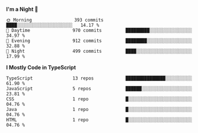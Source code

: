 <!--START_SECTION:waka-->
**I'm a Night 🦉** 

```text
🌞 Morning                393 commits         ████░░░░░░░░░░░░░░░░░░░░░   14.17 % 
🌆 Daytime                970 commits         █████████░░░░░░░░░░░░░░░░   34.97 % 
🌃 Evening                912 commits         ████████░░░░░░░░░░░░░░░░░   32.88 % 
🌙 Night                  499 commits         ████░░░░░░░░░░░░░░░░░░░░░   17.99 % 
```


**I Mostly Code in TypeScript** 

```text
TypeScript               13 repos            ███████████████░░░░░░░░░░   61.90 % 
JavaScript               5 repos             ██████░░░░░░░░░░░░░░░░░░░   23.81 % 
CSS                      1 repo              █░░░░░░░░░░░░░░░░░░░░░░░░   04.76 % 
Java                     1 repo              █░░░░░░░░░░░░░░░░░░░░░░░░   04.76 % 
HTML                     1 repo              █░░░░░░░░░░░░░░░░░░░░░░░░   04.76 % 
```




<!--END_SECTION:waka-->